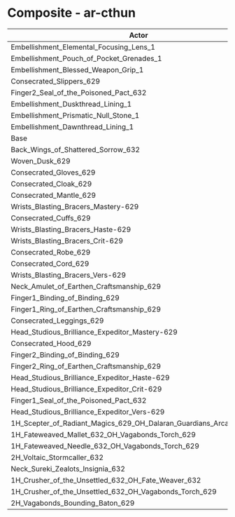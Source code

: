 # Composite - ar-cthun
| Actor | DPS | Increase |
|---|:---:|:---:|
|Embellishment_Elemental_Focusing_Lens_1|990781|0.49%|
|Embellishment_Pouch_of_Pocket_Grenades_1|989197|0.33%|
|Embellishment_Blessed_Weapon_Grip_1|988658|0.28%|
|Consecrated_Slippers_629|986364|0.04%|
|Finger2_Seal_of_the_Poisoned_Pact_632|986192|0.03%|
|Embellishment_Duskthread_Lining_1|986176|0.03%|
|Embellishment_Prismatic_Null_Stone_1|986061|0.01%|
|Embellishment_Dawnthread_Lining_1|986013|0.01%|
|Base|985923|0.00%|
|Back_Wings_of_Shattered_Sorrow_632|984710|-0.12%|
|Woven_Dusk_629|984706|-0.12%|
|Consecrated_Gloves_629|984487|-0.15%|
|Consecrated_Cloak_629|984231|-0.17%|
|Consecrated_Mantle_629|983860|-0.21%|
|Wrists_Blasting_Bracers_Mastery-629|983810|-0.21%|
|Consecrated_Cuffs_629|983538|-0.24%|
|Wrists_Blasting_Bracers_Haste-629|983522|-0.24%|
|Wrists_Blasting_Bracers_Crit-629|982890|-0.31%|
|Consecrated_Robe_629|982794|-0.32%|
|Consecrated_Cord_629|982700|-0.33%|
|Wrists_Blasting_Bracers_Vers-629|982322|-0.37%|
|Neck_Amulet_of_Earthen_Craftsmanship_629|982300|-0.37%|
|Finger1_Binding_of_Binding_629|982208|-0.38%|
|Finger1_Ring_of_Earthen_Craftsmanship_629|982100|-0.39%|
|Consecrated_Leggings_629|981171|-0.48%|
|Head_Studious_Brilliance_Expeditor_Mastery-629|980685|-0.53%|
|Consecrated_Hood_629|979572|-0.64%|
|Finger2_Binding_of_Binding_629|979434|-0.66%|
|Finger2_Ring_of_Earthen_Craftsmanship_629|979212|-0.68%|
|Head_Studious_Brilliance_Expeditor_Haste-629|977315|-0.87%|
|Head_Studious_Brilliance_Expeditor_Crit-629|977228|-0.88%|
|Finger1_Seal_of_the_Poisoned_Pact_632|976601|-0.95%|
|Head_Studious_Brilliance_Expeditor_Vers-629|976458|-0.96%|
|1H_Scepter_of_Radiant_Magics_629_OH_Dalaran_Guardians_Arcanotool_632|972679|-1.34%|
|1H_Fateweaved_Mallet_632_OH_Vagabonds_Torch_629|971032|-1.51%|
|1H_Fateweaved_Needle_632_OH_Vagabonds_Torch_629|970908|-1.52%|
|2H_Voltaic_Stormcaller_632|958981|-2.73%|
|Neck_Sureki_Zealots_Insignia_632|950093|-3.63%|
|1H_Crusher_of_the_Unsettled_632_OH_Fate_Weaver_632|829720|-15.84%|
|1H_Crusher_of_the_Unsettled_632_OH_Vagabonds_Torch_629|828068|-16.01%|
|2H_Vagabonds_Bounding_Baton_629|801665|-18.69%|
